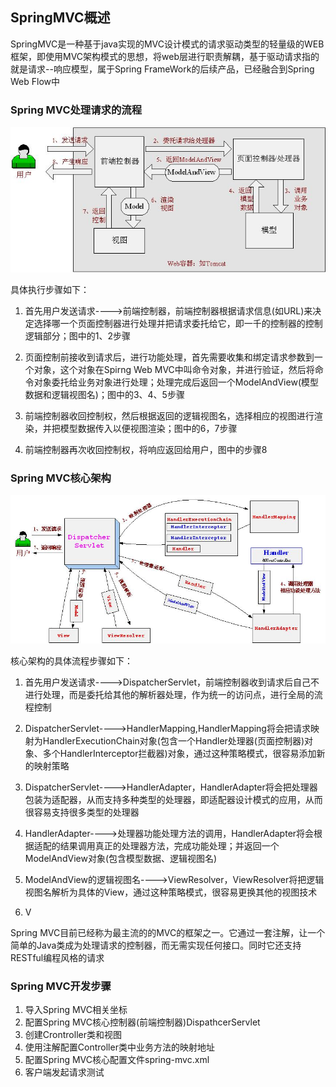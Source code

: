 ## SpringMVC概述  
SpringMVC是一种基于java实现的MVC设计模式的请求驱动类型的轻量级的WEB框架，即使用MVC架构模式的思想，将web层进行职责解耦，基于驱动请求指的就是请求--响应模型，属于Spring FrameWork的后续产品，已经融合到Spring Web Flow中  
  
### Spring MVC处理请求的流程  
![title](https://raw.githubusercontent.com/liujinxi931204/image/master/gitnote/2020/10/22/1603337222739-1603337222741.png)  
  
具体执行步骤如下：  
1. 首先用户发送请求---->前端控制器，前端控制器根据请求信息(如URL)来决定选择哪一个页面控制器进行处理并把请求委托给它，即一千的控制器的控制逻辑部分；图中的1、2步骤  
  
2. 页面控制前接收到请求后，进行功能处理，首先需要收集和绑定请求参数到一个对象，这个对象在Spirng Web MVC中叫命令对象，并进行验证，然后将命令对象委托给业务对象进行处理；处理完成后返回一个ModelAndView(模型数据和逻辑视图名)；图中的3、4、5步骤  
  
3.  前端控制器收回控制权，然后根据返回的逻辑视图名，选择相应的视图进行渲染，并把模型数据传入以便视图渲染；图中的6，7步骤  
  
4. 前端控制器再次收回控制权，将响应返回给用户，图中的步骤8  
  
### Spring MVC核心架构  
![title](https://raw.githubusercontent.com/liujinxi931204/image/master/gitnote/2020/10/22/1603337268750-1603337268751.png)  
  
核心架构的具体流程步骤如下：  
1. 首先用户发送请求---->DispatcherServlet，前端控制器收到请求后自己不进行处理，而是委托给其他的解析器处理，作为统一的访问点，进行全局的流程控制  
  
2. DispatcherServlet---->HandlerMapping,HandlerMapping将会把请求映射为HandlerExecutionChain对象(包含一个Handler处理器(页面控制器)对象、多个HandlerInterceptor拦截器)对象，通过这种策略模式，很容易添加新的映射策略  
  
3. DispatcherServlet---->HandlerAdapter，HandlerAdapter将会把处理器包装为适配器，从而支持多种类型的处理器，即适配器设计模式的应用，从而很容易支持很多类型的处理器  
  
4. HandlerAdapter---->处理器功能处理方法的调用，HandlerAdapter将会根据适配的结果调用真正的处理器方法，完成功能处理；并返回一个ModelAndView对象(包含模型数据、逻辑视图名)  
  
5. ModelAndView的逻辑视图名---->ViewResolver，ViewResolver将把逻辑视图名解析为具体的View，通过这种策略模式，很容易更换其他的视图技术  
  
6. V
  
Spring MVC目前已经称为最主流的的MVC的框架之一。它通过一套注解，让一个简单的Java类成为处理请求的控制器，而无需实现任何接口。同时它还支持RESTful编程风格的请求  
### Spring MVC开发步骤  
1. 导入Spring MVC相关坐标  
2. 配置Spring MVC核心控制器(前端控制器)DispathcerServlet  
3. 创建Crontroller类和视图  
4. 使用注解配置Controller类中业务方法的映射地址  
5. 配置Spring MVC核心配置文件spring-mvc.xml  
6. 客户端发起请求测试  
